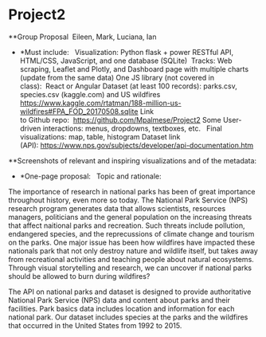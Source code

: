 # Project2

**Group Proposal 
Eileen, Mark, Luciana, Ian 

* *Must include:  
Visualization: Python flask + power RESTful API, HTML/CSS, JavaScript, and one database (SQLite) 
Tracks: Web scraping, Leaflet and Plotly, and Dashboard page with multiple charts (update from the same data)
One JS library (not covered in class):  React or Angular
Dataset (at least 100 records): parks.csv, species.csv (kaggle.com) and US wildfires https://www.kaggle.com/rtatman/188-million-us-wildfires#FPA_FOD_20170508.sqlite
Link to Github repo:  https://github.com/Mpalmese/Project2
Some User-driven interactions: menus, dropdowns, textboxes, etc.  
Final visualizations: map, table, histogram
Dataset link (API): https://www.nps.gov/subjects/developer/api-documentation.htm

**Screenshots of relevant and inspiring visualizations and of the metadata:

* *One-page proposal:  
Topic and rationale:  

The importance of research in national parks has been of great importance throughout history, even more so today. The National Park Service (NPS) research program generates data that allows scientists, resources managers, politicians and the general population on the increasing threats that affect naitional parks and recreation. Such threats include pollution, endangered species, and the reprecussions of climate change and tourism on the parks. One major issue has been how wildfires have impacted these nationals park that not only destroy nature and wildlife itself, but takes away from recreational activities and teaching people about natural ecosystems. Through visual storytelling and research, we can uncover if national parks should be allowed to burn during wildfires?

The API on national parks and dataset is designed to provide authoritative National Park Service (NPS) data and content about parks and their facilities. Park basics data includes location and information for each national park. Our dataset includes species at the parks and the wildfires that occurred in the United States from 1992 to 2015. 

